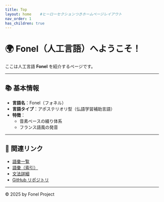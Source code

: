 ```yaml
---
title: Top
layout: home	#ヒーローセクションつきホームページレイアウト
nav_order: 1
has_children: true
---
```



# 🌍 Fonel（人工言語）へようこそ！

ここは人工言語 **Fonel** を紹介するページです。  

---

## 📚 基本情報

- **言語名**：Fonel（フォネル）
- **言語タイプ**：アポステリオリ型（仏語学習補助言語）
- **特徴**：
  - 音素ベースの綴り体系
  - フランス語風の発音


---

## 🔗 関連リンク

- [語彙一覧](./語順と文型/動詞項構造一覧.md)
- [語彙（索引）](./語順と文型/動詞項構造（索引）.md)
- [文法詳細](grammar.md)
- [GitHub リポジトリ](https://github.com/arixatos/fonel)

---

© 2025 by Fonel Project
